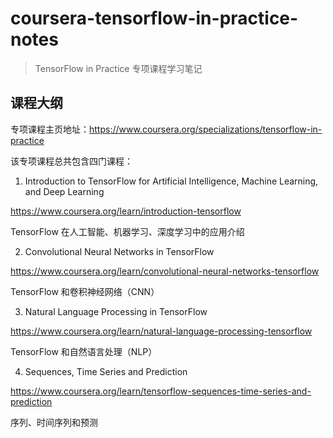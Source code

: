 # coursera-tensorflow-in-practice-notes

> TensorFlow in Practice 专项课程学习笔记

## 课程大纲

专项课程主页地址：https://www.coursera.org/specializations/tensorflow-in-practice

该专项课程总共包含四门课程：

1. Introduction to TensorFlow for Artificial Intelligence, Machine Learning, and Deep Learning

https://www.coursera.org/learn/introduction-tensorflow

TensorFlow 在人工智能、机器学习、深度学习中的应用介绍

2. Convolutional Neural Networks in TensorFlow

https://www.coursera.org/learn/convolutional-neural-networks-tensorflow

TensorFlow 和卷积神经网络（CNN）

3. Natural Language Processing in TensorFlow

https://www.coursera.org/learn/natural-language-processing-tensorflow

TensorFlow 和自然语言处理（NLP）

4. Sequences, Time Series and Prediction

https://www.coursera.org/learn/tensorflow-sequences-time-series-and-prediction

序列、时间序列和预测
